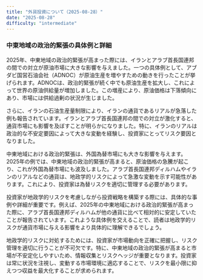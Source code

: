 ```yaml
---
title: "外貨投資について（2025-08-28）"
date: "2025-08-28"
difficulty: "intermediate"
---
```


### 中東地域の政治的緊張の具体例と詳細

2025年、中東地域の政治的緊張が高まった際には、イランとアラブ首長国連邦の間での対立が原油市場に大きな影響を与えました。一つの具体例として、アブダビ国営石油会社（ADNOC）が原油生産を増やすための動きを行ったことが挙げられます。ADNOCは、政治的緊張が続く中でも原油生産を拡大し、これによって世界の原油供給量が増加しました。この増産により、原油価格は下落傾向にあり、市場には供給過剰の状況が生じました。

さらに、イランの石油生産量制限により、イランの通貨であるリアルが急落した例も報告されています。イランとアラブ首長国連邦の間での対立が激化すると、通貨市場にも影響を及ぼすことが明らかになりました。特に、イランのリアルは政治的な不安定要因によって大きな変動を経験し、投資家にとってリスク要因となりました。

中東地域における政治的緊張は、外国為替市場にも大きな影響を与えます。2025年の例では、中東地域の政治的緊張が高まると、原油価格の急騰が起こり、これが外国為替市場にも波及しました。アラブ首長国連邦ディルハムやイランのリアルなどの通貨は、地政学的リスクによって急激な変動を示す可能性があります。これにより、投資家は為替リスクを適切に管理する必要があります。

投資家が地政学的リスクを考慮しながら投資戦略を構築する際には、具体的な事例や詳細が重要です。例えば、2025年の中東地域における政治的緊張が高まった際に、アラブ首長国連邦ディルハムが他の通貨に比べて相対的に安定していたことが報告されています。これような具体例を交えることで、読者は地政学的リスクが通貨市場に与える影響をより具体的に理解できるでしょう。

地政学的リスクに対処するためには、投資家が市場動向を正確に把握し、リスク管理を適切に行うことが不可欠です。特に、中東地域の政治的緊張が高まると市場が不安定化しやすいため、情報収集とリスクヘッジが重要となります。投資家は常に状況を注視し、変動する市場環境に適応することで、リスクを最小限に抑えつつ収益を最大化することが求められます。
